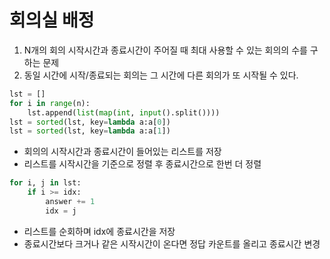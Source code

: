 # 회의실 배정

1. N개의 회의 시작시간과 종료시간이 주어질 때 최대 사용할 수 있는 회의의 수를 구하는 문제
2. 동일 시간에 시작/종료되는 회의는 그 시간에 다른 회의가 또 시작될 수 있다.

```python
lst = []
for i in range(n):
    lst.append(list(map(int, input().split())))
lst = sorted(lst, key=lambda a:a[0])
lst = sorted(lst, key=lambda a:a[1])
```
- 회의의 시작시간과 종료시간이 들어있는 리스트를 저장
- 리스트를 시작시간을 기준으로 정렬 후 종료시간으로 한번 더 정렬

```python
for i, j in lst:
    if i >= idx:
        answer += 1
        idx = j
```
- 리스트를 순회하며 idx에 종료시간을 저장
- 종료시간보다 크거나 같은 시작시간이 온다면 정답 카운트를 올리고 종료시간 변경